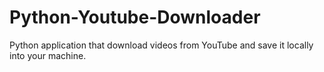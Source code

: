 # Python-Youtube-Downloader
Python application that download videos from YouTube and save it locally into your machine.
